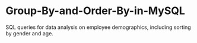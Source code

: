 # Group-By-and-Order-By-in-MySQL
SQL queries for data analysis on employee demographics, including sorting by gender and age.
